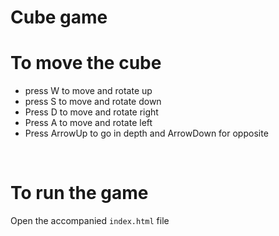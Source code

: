 # Cube game 
# To move the cube 
* press W to move and rotate up
* press S to move and rotate down
* Press D to move and rotate right
* Press A to move and rotate left 
* Press ArrowUp to go in depth and ArrowDown for opposite
 <br />

# To run the game 
 Open the accompanied `index.html` file




